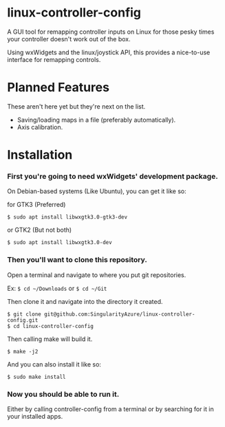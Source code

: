 # linux-controller-config
A GUI tool for remapping controller inputs on Linux for those pesky times your controller doesn't work out of the box.

Using wxWidgets and the linux/joystick API, this provides a nice-to-use interface for remapping controls.

# Planned Features
These aren't here yet but they're next on the list.
- Saving/loading maps in a file (preferably automatically).
- Axis calibration.


# Installation
### First you're going to need wxWidgets' development package.
On Debian-based systems (Like Ubuntu), you can get it like so:

for GTK3 (Preferred)
```
$ sudo apt install libwxgtk3.0-gtk3-dev
```
or GTK2 (But not both)
```
$ sudo apt install libwxgtk3.0-dev
```

### Then you'll want to clone this repository.
Open a terminal and navigate to where you put git repositories.

Ex: `$ cd ~/Downloads` or `$ cd ~/Git`

Then clone it and navigate into the directory it created.
```
$ git clone git@github.com:SingularityAzure/linux-controller-config.git
$ cd linux-controller-config
```
Then calling make will build it.
```
$ make -j2
```
And you can also install it like so:
```
$ sudo make install
```
### Now you should be able to run it.
Either by calling controller-config from a terminal or by searching for it in your installed apps.
